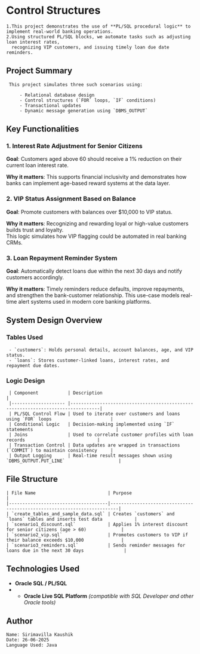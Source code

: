 # Control Structures

    1.This project demonstrates the use of **PL/SQL procedural logic** to implement real-world banking operations.
    2.Using structured PL/SQL blocks, we automate tasks such as adjusting loan interest rates, 
      recognizing VIP customers, and issuing timely loan due date reminders.

## Project Summary
     This project simulates three such scenarios using:

         - Relational database design
         - Control structures (`FOR` loops, `IF` conditions)
         - Transactional updates
         - Dynamic message generation using `DBMS_OUTPUT`

##  Key Functionalities

  ###  1. Interest Rate Adjustment for Senior Citizens

   **Goal**: Customers aged above 60 should receive a 1% reduction on their current loan interest rate.

   **Why it matters**: This supports financial inclusivity and demonstrates how banks can implement age-based reward systems at the data layer.


  ### 2. VIP Status Assignment Based on Balance

   **Goal**: Promote customers with balances over $10,000 to VIP status.

   **Why it matters**: Recognizing and rewarding loyal or high-value customers builds trust and loyalty.   
                             This logic simulates how VIP flagging could be automated in real banking CRMs.

  ###  3. Loan Repayment Reminder System

   **Goal**: Automatically detect loans due within the next 30 days and notify customers accordingly.

   **Why it matters**: Timely reminders reduce defaults, improve repayments, and strengthen the bank-customer relationship. 
                            This use-case models real-time alert systems used in modern core banking platforms.

##  System Design Overview

  ### Tables Used

     - `customers`: Holds personal details, account balances, age, and VIP status.
     - `loans`: Stores customer-linked loans, interest rates, and repayment due dates.

  ### Logic Design

     | Component           | Description                                                                     |
     |-------------------- |---------------------------------------------------------------------------------|
     | PL/SQL Control Flow | Used to iterate over customers and loans using `FOR` loops                      |
     | Conditional Logic   | Decision-making implemented using `IF` statements                               |
     | Joins               | Used to correlate customer profiles with loan records                           |
     | Transaction Control | Data updates are wrapped in transactions (`COMMIT`) to maintain consistency     |
     | Output Logging      | Real-time result messages shown using `DBMS_OUTPUT.PUT_LINE`                    |

##  File Structure

    | File Name                           | Purpose                                                                 |
    |-------------------------------------|-------------------------------------------------------------------------|
    | `create_tables_and_sample_data.sql` | Creates `customers` and `loans` tables and inserts test data            |
    | `scenario1_discount.sql`            | Applies 1% interest discount for senior citizens (age > 60)             |
    | `scenario2_vip.sql`                 | Promotes customers to VIP if their balance exceeds $10,000              |
    | `scenario3_reminders.sql`           | Sends reminder messages for loans due in the next 30 days               |

## Technologies Used

   - **Oracle SQL / PL/SQL**
   - - **Oracle Live SQL Platform** *(compatible with SQL Developer and other Oracle tools)*

## Author
    Name: Sirimavilla Kaushik
    Date: 26-06-2025
    Language Used: Java
